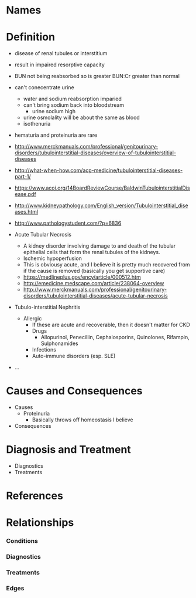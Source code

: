 # Names

# Definition


- disease of renal tubules or interstitium
- result in impaired resorptive capacity
- BUN not being reabsorbed so is greater BUN:Cr greater than normal
- can't conecentrate urine
    - water and sodium reabsorption imparied
    - can't bring sodium back into bloodstream
        - urine sodium high
    - urine osmolality will be about the same as blood
    - isothenuria
- hematuria and proteinuria are rare

- http://www.merckmanuals.com/professional/genitourinary-disorders/tubulointerstitial-diseases/overview-of-tubulointerstitial-diseases
- http://what-when-how.com/acp-medicine/tubulointerstitial-diseases-part-1/
- https://www.acoi.org/14BoardReviewCourse/BaldwinTubulointerstitialDisease.pdf
- http://www.kidneypathology.com/English_version/Tubulointerstitial_diseases.html
- http://www.pathologystudent.com/?p=6836
- Acute Tubular Necrosis
    - A kidney disorder involving damage to and death of the tubular epithelial cells that form the renal tubules of the kidneys.
    - Ischemic hypoperfusion
    - This is obviousy acute, and I believe it is pretty much recovered from if the cause is removed (basically you get supportive care)
    - https://medlineplus.gov/ency/article/000512.htm
    - http://emedicine.medscape.com/article/238064-overview
    - http://www.merckmanuals.com/professional/genitourinary-disorders/tubulointerstitial-diseases/acute-tubular-necrosis
- Tubulo-interstitial Nephritis
    - Allergic
        - If these are acute and recoverable, then it doesn't matter for CKD
        - Drugs
            - Allopurinol, Penecillin, Cephalosporins, Quinolones, Rifampin, Sulphonamides
        - Infections
        - Auto-immune disorders (esp. SLE)
- ...

# Causes and Consequences

- Causes
    - Proteinuria
        - Basically throws off homeostasis I believe
- Consequences

# Diagnosis and Treatment

- Diagnostics
- Treatments

# References

# Relationships

### Conditions

### Diagnostics

### Treatments

### Edges